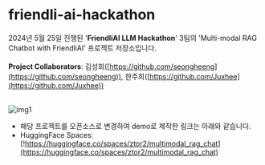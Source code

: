 # friendli-ai-hackathon

2024년 5월 25일 진행된 '**FriendliAI LLM Hackathon**' 3팀의 'Multi-modal RAG Chatbot with FriendliAI' 프로젝트 저장소입니다.<br><br>
**Project Collaborators**: 김성희([https://github.com/seongheeng](https://github.com/seongheeng)), 한주희([https://github.com/Juxhee](https://github.com/Juxhee)) <br><br>

![img1](https://github.com/ztor2/friendli-ai-hackathon/assets/57743113/79717994-be4c-4a7b-b984-ceeaba5955b7)

- 해당 프로젝트를 오픈소스로 변경하여 demo로 제작한 링크는 아래와 같습니다.
- HuggingFace Spaces: [!https://huggingface.co/spaces/ztor2/multimodal_rag_chat](https://huggingface.co/spaces/ztor2/multimodal_rag_chat)
